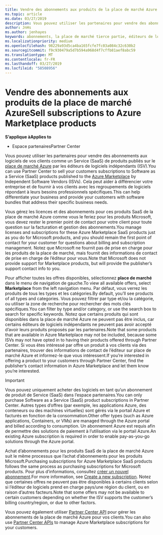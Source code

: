 ```yaml
---
title: Vendre des abonnements aux produits de la place de marché Azure | Partenaires
ms.topic: article
ms.date: 03/27/2019
description: Vous pouvez utiliser les partenaires pour vendre des abonnements aux logiciels de vos clients en tant que Service (SaaS) produits publiés sur la place de marché Azure par les éditeurs de logiciels indépendants (ISV).
author: JnHs
ms.author: jenhayes
keywords: abonnements, la place de marché tierce partie, éditeurs de logiciels indépendants
ms.localizationpriority: medium
ms.openlocfilehash: 98229a93d5ca4ba165fcfe7fc03a084c32c630b2
ms.sourcegitcommit: f9c930479a5d7b594a968d4f7cffb81aef8abc59
ms.translationtype: MT
ms.contentlocale: fr-FR
ms.lasthandoff: 03/27/2019
ms.locfileid: "58508956"
---
```

# <a name="sell-subscriptions-to-azure-marketplace-products"></a><span data-ttu-id="9efbe-104">Vendre des abonnements aux produits de la place de marché Azure</span><span class="sxs-lookup"><span data-stu-id="9efbe-104">Sell subscriptions to Azure Marketplace products</span></span>

<span data-ttu-id="9efbe-105">**S’applique à**</span><span class="sxs-lookup"><span data-stu-id="9efbe-105">**Applies to**</span></span>

-  <span data-ttu-id="9efbe-106">Espace partenaires</span><span class="sxs-lookup"><span data-stu-id="9efbe-106">Partner Center</span></span>


<span data-ttu-id="9efbe-107">Vous pouvez utiliser les partenaires pour vendre des abonnements aux logiciels de vos clients comme un Service (SaaS) de produits publiés sur le [place de marché Azure](https://azuremarketplace.microsoft.com/marketplace) par les éditeurs de logiciels indépendants (ISV).</span><span class="sxs-lookup"><span data-stu-id="9efbe-107">You can use Partner Center to sell your customers subscriptions to Software as a Service (SaaS) products published to the [Azure Marketplace](https://azuremarketplace.microsoft.com/marketplace) by Independent Software Vendors (ISVs).</span></span> <span data-ttu-id="9efbe-108">Cela peut aider à différencier votre entreprise et de fournir à vos clients avec les regroupements de logiciels répondant à leurs besoins professionnels spécifiques.</span><span class="sxs-lookup"><span data-stu-id="9efbe-108">This can help differentiate your business and provide your customers with software bundles that address their specific business needs.</span></span> 

<span data-ttu-id="9efbe-109">Vous gérez les licences et des abonnements pour ces produits SaaS de la place de marché Azure comme vous le feriez pour les produits Microsoft, vous devez rester le premier point de contact pour votre client pour toute question sur la facturation et gestion des abonnements.</span><span class="sxs-lookup"><span data-stu-id="9efbe-109">You manage licenses and subscriptions for these Azure Marketplace SaaS products just as you do for Microsoft products, and you should remain the first point of contact for your customer for questions about billing and subscription management.</span></span> <span data-ttu-id="9efbe-110">Notez que Microsoft ne fournit pas de prise en charge pour les produits de la place de marché, mais fournit des informations de contact de prise en charge de l’éditeur pour vous.</span><span class="sxs-lookup"><span data-stu-id="9efbe-110">Note that Microsoft does not provide support for Marketplace products, but will provide the publisher’s support contact info to you.</span></span>

<span data-ttu-id="9efbe-111">Pour afficher toutes les offres disponibles, sélectionnez **place de marché** dans le menu de navigation de gauche.</span><span class="sxs-lookup"><span data-stu-id="9efbe-111">To view all available offers, select **Marketplace** from the left navigation menu.</span></span> <span data-ttu-id="9efbe-112">Par défaut, vous verrez les produits de tous les types et les catégories.</span><span class="sxs-lookup"><span data-stu-id="9efbe-112">By default, you’ll see products of all types and categories.</span></span> <span data-ttu-id="9efbe-113">Vous pouvez filtrer par type et/ou la catégorie, ou utiliser la zone de recherche pour rechercher des mots clés spécifiques.</span><span class="sxs-lookup"><span data-stu-id="9efbe-113">You can filter by type and/or category, or use the search box to search for specific keywords.</span></span> <span data-ttu-id="9efbe-114">Notez que certains produits qui sont disponibles dans la place de marché Azure ne peuvent pas être inclus, car certains éditeurs de logiciels indépendants ne peuvent pas avoir accepté d’avoir leurs produits proposés par les partenaires.</span><span class="sxs-lookup"><span data-stu-id="9efbe-114">Note that some products that are available in Azure Marketplace may not be included, because some ISVs may not have opted in to having their products offered through Partner Center.</span></span> <span data-ttu-id="9efbe-115">Si vous êtes intéressé par offre un produit à vos clients via des partenaires, trouver des informations de contact de l’éditeur sur place de marché Azure et informez-le que vous intéressent.</span><span class="sxs-lookup"><span data-stu-id="9efbe-115">If you’re interested in offering a product to your customers through Partner Center, find the publisher’s contact information in Azure Marketplace and let them know you’re interested.</span></span>

> [!IMPORTANT]
> <span data-ttu-id="9efbe-116">Vous pouvez uniquement acheter des logiciels en tant qu’un abonnement de produit de Service (SaaS) dans l’espace partenaires.</span><span class="sxs-lookup"><span data-stu-id="9efbe-116">You can only purchase Software as a Service (SaaS) product subscriptions in Partner Center.</span></span> <span data-ttu-id="9efbe-117">Autres types d’offres (par exemple, les applications Azure, des conteneurs ou des machines virtuelles) sont gérés via le portail Azure et facturés en fonction de la consommation.</span><span class="sxs-lookup"><span data-stu-id="9efbe-117">Other offer types (such as Azure applications, Containers, or VMs) are managed through the Azure portal and billed according to consumption.</span></span> <span data-ttu-id="9efbe-118">Un abonnement Azure est requis afin de permettre des solutions de paiement à l’utilisation via le portail Azure.</span><span class="sxs-lookup"><span data-stu-id="9efbe-118">An existing Azure subscription is required in order to enable pay-as-you-go solutions through the Azure portal.</span></span>

<span data-ttu-id="9efbe-119">Achat d’abonnements pour les produits SaaS de la place de marché Azure suit le même processus que l’achat d’abonnements pour les produits Microsoft.</span><span class="sxs-lookup"><span data-stu-id="9efbe-119">Purchasing subscriptions for Azure Marketplace SaaS products follows the same process as purchasing subscriptions for Microsoft products.</span></span> <span data-ttu-id="9efbe-120">Pour plus d’informations, consultez [créer un nouvel abonnement](create-a-new-subscription.md).</span><span class="sxs-lookup"><span data-stu-id="9efbe-120">For more information, see [Create a new subscription](create-a-new-subscription.md).</span></span> <span data-ttu-id="9efbe-121">Notez que certaines offres ne peuvent pas être disponibles à certains clients selon si l’éditeur de logiciels prend en charge pays/une région du client, ou en raison d’autres facteurs.</span><span class="sxs-lookup"><span data-stu-id="9efbe-121">Note that some offers may not be available to certain customers depending on whether the ISV supports the customer’s billing country/region, or due to other factors.</span></span>

<span data-ttu-id="9efbe-122">Vous pouvez également utiliser [Partner Center API](https://docs.microsoft.com/en-us/partner-center/develop/) pour gérer les abonnements de la place de marché Azure pour vos clients.</span><span class="sxs-lookup"><span data-stu-id="9efbe-122">You can also use [Partner Center APIs](https://docs.microsoft.com/en-us/partner-center/develop/) to manage Azure Marketplace subscriptions for your customers.</span></span>
